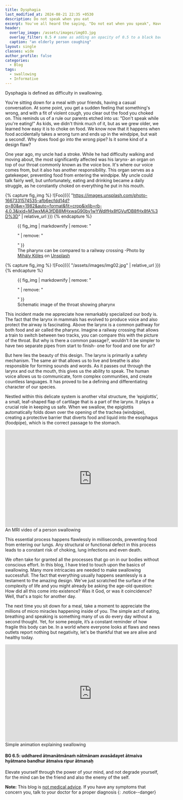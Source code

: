 ```yaml
---
title: Dysphagia
last_modified_at: 2024-08-21 22:35 +0530
description: Do not speak when you eat
excerpt: You've all heard the saying, "Do not eat when you speak", Have you wondered why? 
header:
  overlay_image: /assets/images/img03.jpg
  overlay_filter: 0.5 # same as adding an opacity of 0.5 to a black background
  caption: "an elderly person coughing" 
layout: single
classes: wide
author_profile: false
categories:
  - Blog
tags:
  - swallowing
  - Informative
---
```


Dysphagia is defined as difficulty in swallowing.

You're sitting down for a meal with your friends, having a casual conversation. At some point, you get a sudden feeling that something's wrong, and with a fit of violent cough, you clear out the food you choked on. This reminds us of a rule our parents etched into us: "Don't speak while you're eating!" As kids, we didn't think much of it, but as we grew older, we learned how easy it is to choke on food. We know now that it happens when food accidentally takes a wrong turn and ends up in the windpipe, but wait a second!. Why does food go into the wrong pipe? Is it some kind of a design flaw? 


One year ago, my uncle had a stroke. While he had difficulty walking and moving about, the most significantly affected was his larynx- an organ on top of our throat commonly known as the voice box. It's where our voice comes from, but it also has another responsibility. This organ serves as a gatekeeper, preventing food from entering the windpipe. My uncle could talk fairly well, but unfortunately, eating and drinking became a daily struggle, as he constantly choked on everything he put in his mouth.

{% capture fig_img %}
![Foo]({{ "https://images.unsplash.com/photo-1667331574535-afb6ecfdd14d?q=80&w=1982&auto=format&fit=crop&ixlib=rb-4.0.3&ixid=M3wxMjA3fDB8MHxwaG90by1wYWdlfHx8fGVufDB8fHx8fA%3D%3D" | relative_url }})
{% endcapture %}

<figure>
  {{ fig_img | markdownify | remove: "<p>" | remove: "</p>" }}
  <figcaption>The pharynx can be compared to a railway crossing -Photo by <a href="https://unsplash.com/@mihaly_koles?utm_content=creditCopyText&utm_medium=referral&utm_source=unsplash">Mihály Köles</a> on <a href="https://unsplash.com/photos/a-close-up-of-a-train-track-dPkI3KcqGDw?utm_content=creditCopyText&utm_medium=referral&utm_source=unsplash">Unsplash</a></figcaption>
</figure>

{% capture fig_img %}
![Foo]({{ "/assets/images/img02.jpg" | relative_url }})
{% endcapture %}

<figure>
  {{ fig_img | markdownify | remove: "<p>" | remove: "</p>" }}
  <figcaption>Schematic image of the throat showing pharynx</figcaption>
</figure>

This incident made me appreciate how remarkably specialized our body is. The fact that the larynx in mammals has evolved to produce voice and also protect the airway is fascinating. Above the larynx is a common pathway for both food and air called the pharynx. Imagine a railway crossing that allows a train to switch between two tracks, you can compare this with the picture of the throat. But why is there a common passage?, wouldn’t it be simpler to have two separate pipes from start to finish- one for food and one for air?

But here lies the beauty of this design. The larynx is primarily a safety mechanism. The same air that allows us to live and breathe is also responsible for forming sounds and words. As it passes out through the larynx and out the mouth, this gives us the ability to speak. The human voice allows us to communicate, form complex communities, and create countless languages. It has proved to be a defining and differentiating character of our species.

Nestled within this delicate system is another vital structure, the ‘epiglottis’, a small, leaf-shaped flap of cartilage that is a part of the larynx. It plays a crucial role in keeping us safe. When we swallow, the epiglottis automatically folds down over the opening of the trachea (windpipe), creating a protective barrier that diverts food and liquid into the esophagus (foodpipe), which is the correct passage to the stomach.

<iframe width="560" height="315" src="https://www.youtube.com/embed/0MoJPhCIfYc?si=bT5B5ntUk-7nMaAW" title="YouTube video player" frameborder="0" allow="accelerometer; autoplay; clipboard-write; encrypted-media; gyroscope; picture-in-picture; web-share" referrerpolicy="strict-origin-when-cross-origin" allowfullscreen></iframe>
<figcaption>An MRI video of a person swallowing</figcaption>

This essential process happens flawlessly in milliseconds, preventing food from entering our lungs. Any structural or functional defect in this process leads to a constant risk of choking, lung infections and even death.

We often take for granted all the processes that go on in our bodies without conscious effort. In this blog, I have tried to touch upon the basics of swallowing. Many more intricacies are needed to make swallowing successfull. The fact that everything usually happens seamlessly is a testament to the amazing design. We've just scratched the surface of the complexity of life and you might already be asking the age-old question: How did all this come into existence? Was it God, or was it coincidence? Well, that's a topic for another day.

The next time you sit down for a meal, take a moment to appreciate the millions of micro miracles happening inside of you. The simple act of eating, breathing and speaking is something many of us do every day without a second thought. Yet, for some people, it’s a constant reminder of how fragile this body can be. In a world where everyone looks at flaws and news outlets report nothing but negativity, let's be thankful that we are alive and healthy today.

<iframe width="560" height="315" src="https://www.youtube.com/embed/YQm5RCz9Pxc?si=ZLrxwayGz_Bba91y" title="YouTube video player" frameborder="0" allow="accelerometer; autoplay; clipboard-write; encrypted-media; gyroscope; picture-in-picture; web-share" referrerpolicy="strict-origin-when-cross-origin" allowfullscreen></iframe>
<figcaption>Simple animation explaining swallowing</figcaption>

<div class="notice--info">
  <h4>BG 6.5: uddhared ātmanātmānaṁ nātmānam avasādayet ātmaiva hyātmano bandhur ātmaiva ripur ātmanaḥ</h4>
  <p>Elevate yourself through the power of your mind, and not degrade yourself, for the mind can be the friend and also the enemy of the self.</p>
</div>

**Note:** This blog is [not medical advice](#). If you have any symptoms that concern you, talk to your doctor for a proper diagnosis
{: .notice--danger}